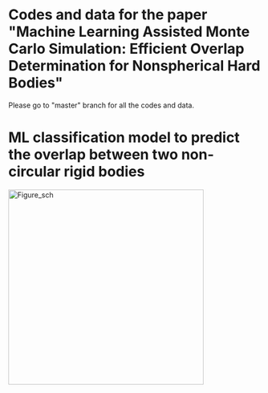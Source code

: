 # Codes and data for the paper "Machine Learning Assisted Monte Carlo Simulation: Efficient Overlap Determination for Nonspherical Hard Bodies"

Please go to "master" branch for all the codes and data.

# ML classification model to predict the overlap between two non-circular rigid bodies
<img width="389" alt="Figure_sch" src="https://user-images.githubusercontent.com/51357825/186621290-c7d5d16a-cee5-4fa8-bb81-2f5bd2e48283.png">


 
